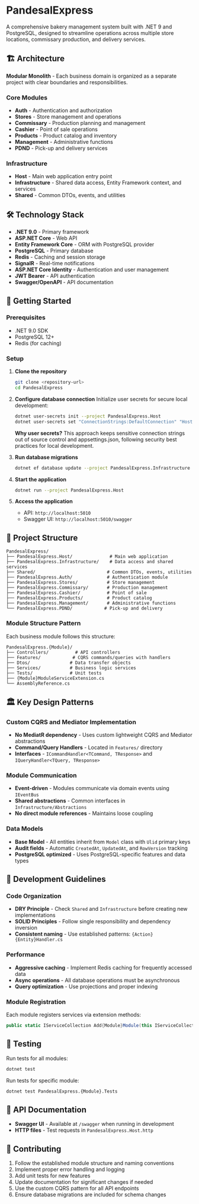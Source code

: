 # PandesalExpress

A comprehensive bakery management system built with .NET 9 and PostgreSQL, designed to streamline operations across multiple store locations, commissary production, and delivery
services.

## 🏗️ Architecture

**Modular Monolith** - Each business domain is organized as a separate project with clear boundaries and responsibilities.

### Core Modules

- **Auth** - Authentication and authorization
- **Stores** - Store management and operations
- **Commissary** - Production planning and management
- **Cashier** - Point of sale operations
- **Products** - Product catalog and inventory
- **Management** - Administrative functions
- **PDND** - Pick-up and delivery services

### Infrastructure

- **Host** - Main web application entry point
- **Infrastructure** - Shared data access, Entity Framework context, and services
- **Shared** - Common DTOs, events, and utilities

## 🛠️ Technology Stack

- **.NET 9.0** - Primary framework
- **ASP.NET Core** - Web API
- **Entity Framework Core** - ORM with PostgreSQL provider
- **PostgreSQL** - Primary database
- **Redis** - Caching and session storage
- **SignalR** - Real-time notifications
- **ASP.NET Core Identity** - Authentication and user management
- **JWT Bearer** - API authentication
- **Swagger/OpenAPI** - API documentation

## 🚀 Getting Started

### Prerequisites

- .NET 9.0 SDK
- PostgreSQL 12+
- Redis (for caching)

### Setup

1. **Clone the repository**
   ```bash
   git clone <repository-url>
   cd PandesalExpress
   ```

2. **Configure database connection**
   Initialize user secrets for secure local development:
   ```bash
   dotnet user-secrets init --project PandesalExpress.Host
   dotnet user-secrets set "ConnectionStrings:DefaultConnection" "Host=localhost;Database=pandesal_express;Username=your_user;Password=your_password" --project PandesalExpress.Host
   ```
   
   **Why user secrets?** This approach keeps sensitive connection strings out of source control and appsettings.json, following security best practices for local development.

3. **Run database migrations**
   ```bash
   dotnet ef database update --project PandesalExpress.Infrastructure --startup-project PandesalExpress.Host
   ```

4. **Start the application**
   ```bash
   dotnet run --project PandesalExpress.Host
   ```

5. **Access the application**
    - API: `http://localhost:5010`
    - Swagger UI: `http://localhost:5010/swagger`

## 📁 Project Structure

```
PandesalExpress/
├── PandesalExpress.Host/              # Main web application
├── PandesalExpress.Infrastructure/    # Data access and shared services
├── Shared/                           # Common DTOs, events, utilities
├── PandesalExpress.Auth/             # Authentication module
├── PandesalExpress.Stores/           # Store management
├── PandesalExpress.Commissary/       # Production management
├── PandesalExpress.Cashier/          # Point of sale
├── PandesalExpress.Products/         # Product catalog
├── PandesalExpress.Management/       # Administrative functions
└── PandesalExpress.PDND/            # Pick-up and delivery
```

### Module Structure Pattern

Each business module follows this structure:

```
PandesalExpress.{Module}/
├── Controllers/          # API controllers
├── Features/            # CQRS commands/queries with handlers
├── Dtos/               # Data transfer objects
├── Services/           # Business logic services
├── Tests/              # Unit tests
├── {Module}ModuleServiceExtension.cs
└── AssemblyReference.cs
```

## 🏛️ Key Design Patterns

### Custom CQRS and Mediator Implementation

- **No MediatR dependency** - Uses custom lightweight CQRS and Mediator abstractions
- **Command/Query Handlers** - Located in `Features/` directory
- **Interfaces** - `ICommandHandler<TCommand, TResponse>` and `IQueryHandler<TQuery, TResponse>`

### Module Communication

- **Event-driven** - Modules communicate via domain events using `IEventBus`
- **Shared abstractions** - Common interfaces in `Infrastructure/Abstractions`
- **No direct module references** - Maintains loose coupling

### Data Models

- **Base Model** - All entities inherit from `Model` class with `Ulid` primary keys
- **Audit fields** - Automatic `CreatedAt`, `UpdatedAt`, and `RowVersion` tracking
- **PostgreSQL optimized** - Uses PostgreSQL-specific features and data types

## 🔧 Development Guidelines

### Code Organization

- **DRY Principle** - Check `Shared` and `Infrastructure` before creating new implementations
- **SOLID Principles** - Follow single responsibility and dependency inversion
- **Consistent naming** - Use established patterns: `{Action}{Entity}Handler.cs`

### Performance

- **Aggressive caching** - Implement Redis caching for frequently accessed data
- **Async operations** - All database operations must be asynchronous
- **Query optimization** - Use projections and proper indexing

### Module Registration

Each module registers services via extension methods:

```csharp
public static IServiceCollection Add{Module}Module(this IServiceCollection services)
```

## 🧪 Testing

Run tests for all modules:

```bash
dotnet test
```

Run tests for specific module:

```bash
dotnet test PandesalExpress.{Module}.Tests
```

## 📝 API Documentation

- **Swagger UI** - Available at `/swagger` when running in development
- **HTTP files** - Test requests in `PandesalExpress.Host.http`

## 🤝 Contributing

1. Follow the established module structure and naming conventions
2. Implement proper error handling and logging
3. Add unit tests for new features
4. Update documentation for significant changes if needed
5. Use the custom CQRS pattern for all API endpoints
6. Ensure database migrations are included for schema changes
